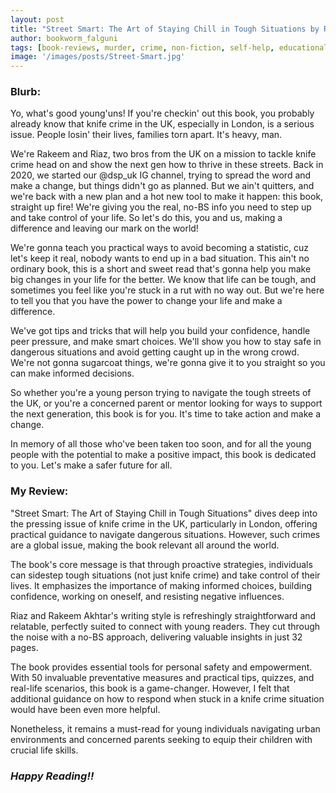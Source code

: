 ```yaml
---
layout: post
title: "Street Smart: The Art of Staying Chill in Tough Situations by Riaz Akhtar & Rakeem Akhtar"
author: bookworm_falguni
tags: [book-reviews, murder, crime, non-fiction, self-help, educational, guide, death, habits, London, UK]
image: '/images/posts/Street-Smart.jpg'
---
```


### **Blurb:**
Yo, what's good young'uns! If you're checkin' out this book, you probably already know that knife crime in the UK, especially in London, is a serious issue. People losin' their lives, families torn apart. It's heavy, man. 

We're Rakeem and Riaz, two bros from the UK on a mission to tackle knife crime head on and show the next gen how to thrive in these streets. Back in 2020, we started our @dsp_uk IG channel, trying to spread the word and make a change, but things didn't go as planned. But we ain't quitters, and we're back with a new plan and a hot new tool to make it happen: this book, straight up fire! We're giving you the real, no-BS info you need to step up and take control of your life. So let's do this, you and us, making a difference and leaving our mark on the world!

We're gonna teach you practical ways to avoid becoming a statistic, cuz let's keep it real, nobody wants to end up in a bad situation. This ain't no ordinary book, this is a short and sweet read that's gonna help you make big changes in your life for the better. We know that life can be tough, and sometimes you feel like you're stuck in a rut with no way out. But we're here to tell you that you have the power to change your life and make a difference.

We've got tips and tricks that will help you build your confidence, handle peer pressure, and make smart choices. We'll show you how to stay safe in dangerous situations and avoid getting caught up in the wrong crowd. We're not gonna sugarcoat things, we're gonna give it to you straight so you can make informed decisions.

So whether you're a young person trying to navigate the tough streets of the UK, or you're a concerned parent or mentor looking for ways to support the next generation, this book is for you. It's time to take action and make a change.

In memory of all those who've been taken too soon, and for all the young people with the potential to make a positive impact, this book is dedicated to you. Let's make a safer future for all.

### **My Review:**
"Street Smart: The Art of Staying Chill in Tough Situations" dives deep into the pressing issue of knife crime in the UK, particularly in London, offering practical guidance to navigate dangerous situations. However, such crimes are a global issue, making the book relevant all around the world.

The book's core message is that through proactive strategies, individuals can sidestep tough situations (not just knife crime) and take control of their lives. It emphasizes the importance of making informed choices, building confidence, working on oneself, and resisting negative influences.

Riaz and Rakeem Akhtar's writing style is refreshingly straightforward and relatable, perfectly suited to connect with young readers. They cut through the noise with a no-BS approach, delivering valuable insights in just 32 pages.

The book provides essential tools for personal safety and empowerment. With 50 invaluable preventative measures and practical tips, quizzes, and real-life scenarios, this book is a game-changer. However, I felt that additional guidance on how to respond when stuck in a knife crime situation would have been even more helpful. 

Nonetheless, it remains a must-read for young individuals navigating urban environments and concerned parents seeking to equip their children with crucial life skills.


### ***Happy Reading!!***
